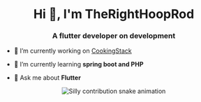 <h1 align="center">Hi 👋, I'm TheRightHoopRod</h1>
<h3 align="center">A flutter developer on development</h3>

- 🔭 I’m currently working on [CookingStack](https://github.com/theRightHooprod/cooking-stack)

- 🌱 I’m currently learning **spring boot and PHP**

- 💬 Ask me about **Flutter**

<div align="center">
  <picture>
    <source media="(prefers-color-scheme: dark)" srcset="https://raw.githubusercontent.com/theRightHoopRod/theRightHoopRod/output/silly-contribution-snake-dark.svg" />
    <source media="(prefers-color-scheme: light)" srcset="https://raw.githubusercontent.com/theRightHoopRod/theRightHoopRod/output/silly-contribution-snake.svg" />
    <img alt="Silly contribution snake animation" src="github-snake.svg" />
  </picture>
</div>
